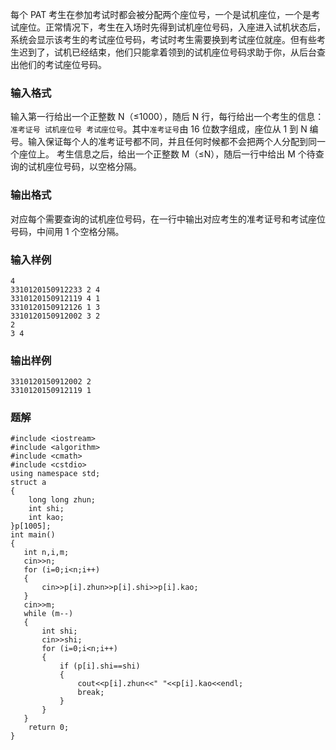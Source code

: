 每个 PAT 考生在参加考试时都会被分配两个座位号，一个是试机座位，一个是考试座位。正常情况下，考生在入场时先得到试机座位号码，入座进入试机状态后，系统会显示该考生的考试座位号码，考试时考生需要换到考试座位就座。但有些考生迟到了，试机已经结束，他们只能拿着领到的试机座位号码求助于你，从后台查出他们的考试座位号码。
### 输入格式
输入第一行给出一个正整数 N（≤1000），随后 N 行，每行给出一个考生的信息：`准考证号 试机座位号 考试座位号`。其中`准考证号`由 16 位数字组成，座位从 1 到 N 编号。输入保证每个人的准考证号都不同，并且任何时候都不会把两个人分配到同一个座位上。
考生信息之后，给出一个正整数 M（≤N），随后一行中给出 M 个待查询的试机座位号码，以空格分隔。
### 输出格式
对应每个需要查询的试机座位号码，在一行中输出对应考生的准考证号和考试座位号码，中间用 1 个空格分隔。
### 输入样例
```
4
3310120150912233 2 4
3310120150912119 4 1
3310120150912126 1 3
3310120150912002 3 2
2
3 4
```
### 输出样例
```
3310120150912002 2
3310120150912119 1
```

### 题解
```
#include <iostream>
#include <algorithm>
#include <cmath>
#include <cstdio>
using namespace std;
struct a
{
    long long zhun;
    int shi;
    int kao;
}p[1005];
int main()
{
   int n,i,m;
   cin>>n;
   for (i=0;i<n;i++)
   {
       cin>>p[i].zhun>>p[i].shi>>p[i].kao;
   }
   cin>>m;
   while (m--)
   {
       int shi;
       cin>>shi;
       for (i=0;i<n;i++)
       {
           if (p[i].shi==shi)
           {
               cout<<p[i].zhun<<" "<<p[i].kao<<endl;
               break;
           }
       }
   }
    return 0;
}
```
